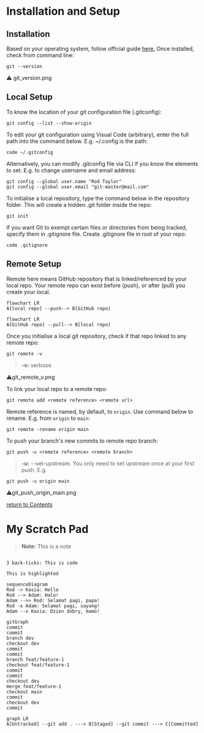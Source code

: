 # Installation and Setup
## Installation
Based on your operating system, follow official guide [here.](https://git-scm.com/book/en/v2/Getting-Started-Installing-Git)
Once installed, check from command line:
```
git --version
```
⚠️ git_version.png

## Local Setup
To know the location of your git configuration file (.gitconfig):
```
git config --list --show-origin
```
To edit your git configuration using Visual Code (arbitrary), enter the full path into the command below. E.g. ~/.config is the path:
```
code ~/.gitconfig
```
Alternatively, you can modify .gitconfig file via CLI if you know the elements to set. E.g. to change username and email address:
```
git config --global user.name "Rod Taylor"
git config --global user.email "git-master@mail.com"
```
To initialise a local repository, type the command below in the repository folder. This will create a hidden .git folder inside the repo:
```
git init
```
If you want Git to exempt certain files or directories from being tracked, specify them in .gitignore file. Create .gitignore file in root of your repo:
```
code .gitignore
```

## Remote Setup
Remote here means GitHub repository that is linked/referenced by your local repo.
Your remote repo can exist before (push), or after (pull) you create your local.
```mermaid
flowchart LR
A[local repo] --push--> B[GitHub repo]
```
```mermaid
flowchart LR
A[GitHub repo] --pull--> B[local repo]
```
Once you initialise a local git repository, check if that repo linked to any remote repo:
```
git remote -v
```
> **-v:** verbose

⚠️git_remote_v.png

To link your local repo to a remote repo:
```
git remote add <remote reference> <remote url>
```

Remote reference is named, by default, to `origin`. Use command below to rename. E.g. from `origin` to `main`:
```
git remote -rename origin main
```
To push your branch's new commits to remote repo branch:
```
git push -u <remote reference> <remote branch>
```
> **-u:** --set-upstream. You only need to set upstream once at your first push.
E.g.
```
git push -u origin main
```
⚠️git_push_origin_main.png

[return to Contents](https://github.com/rtaylor02/git-master/blob/main/README.md)

# My Scratch Pad
> **Note:** This is a note

```

3 back-ticks: This is code

```

`This is highlighted`

```mermaid
sequenceDiagram
Rod -> Kasia: Hello
Rod --> Adam: Halo!
Adam -->> Rod: Selamat pagi, papa!
Rod -x Adam: Selamat pagi, sayang!
Adam --x Kasia: Dzien dobry, mamo!
```
```mermaid
gitGraph
commit
commit
branch dev
checkout dev
commit
commit
branch feat/feature-1
checkout feat/feature-1
commit
commit
checkout dev
merge feat/feature-1
checkout main
commit
checkout dev
commit
```

```mermaid
graph LR
A[Untracked] --git add . ---> B[Staged] --git commit ---> C[Committed]

```
